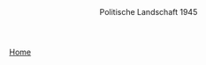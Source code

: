 <html lang="de">
<head>
    <meta charset="UTF-8">
    <meta name="viewport" content="width=device-width, initial-scale=1.0">
    <title>Emergency Flensburg - Home</title>
    <link rel="icon" href="logo.png" type="image/x-icon">
    <link rel="stylesheet" href="style.css">
</head>
<body>
    <header>Politische Landschaft 1945</header>
    <nav>
        <a href="home.html">Home</a>
    </nav>
</body>
</html>
